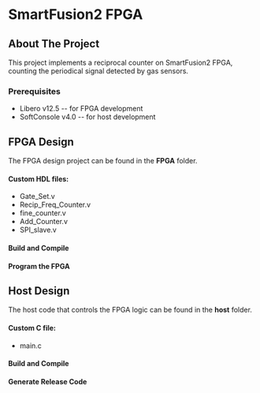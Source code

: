 # SmartFusion2 FPGA

<!-- TABLE OF CONTENTS -->
<!-- ## Table of Contents

* [About the Project](#about-the-project)
  * [Built With](#built-with)
* [Dataset](#dataset)
  * [Synthetic data](#synthetic-data)
  * [Real-case data](#real-case-data)
* [Getting Started](#getting-started)
  * [Prerequisites](#prerequisites)
  * [Installation](#installation)
* [Usage](#usage)
* [Roadmap](#roadmap) -->



<!-- ABOUT THE PROJECT -->
## About The Project

This project implements a reciprocal counter on SmartFusion2 FPGA, counting the periodical signal detected by gas sensors.


### Prerequisites

* Libero v12.5 -- for FPGA development
* SoftConsole v4.0 -- for host development


<!-- GETTING STARTED -->
## FPGA Design

The FPGA design project can be found in the **FPGA** folder.

#### Custom HDL files:

* Gate_Set.v
* Recip_Freq_Counter.v
* fine_counter.v
* Add_Counter.v
* SPI_slave.v

#### Build and Compile

#### Program the FPGA

## Host Design

The host code that controls the FPGA logic can be found in the **host** folder.

#### Custom C file:
* main.c

#### Build and Compile

#### Generate Release Code


